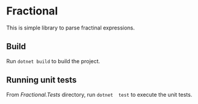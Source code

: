 # Fractional

This is simple library to parse fractinal expressions.

## Build

Run `dotnet build` to build the project. 

## Running unit tests

From *Fractional.Tests* directory, run `dotnet  test` to execute the unit tests.

